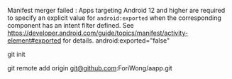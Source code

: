 Manifest merger failed : Apps targeting Android 12 and higher are required to specify an explicit value for `android:exported` when the corresponding component has an intent filter defined. See https://developer.android.com/guide/topics/manifest/activity-element#exported for details.
android:exported="false"

git init

git remote add origin git@github.com:ForiWong/aapp.git


